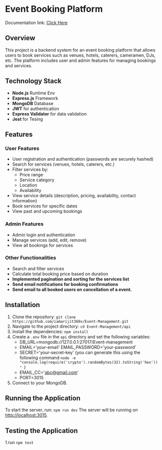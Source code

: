# Event Booking Platform
Documentation link: [Click Here](https://docs.google.com/document/d/1Vfga3JkGtsqLixfphA_O2wdbQb4rKne5eR3wHyY05-I/edit?tab=t.0#heading=h.k0viym8mh1o3)

## Overview
This project is a backend system for an event booking platform that allows users to book services such as venues, hotels, caterers, cameramen, DJs, etc. The platform includes user and admin features for managing bookings and services.

## Technology Stack
- **Node.js** Runtime Env
- **Express.js** Framework
- **MongoDB** Database
- **JWT** for authentication
- **Express Validator** for data validation
- **Jest** for Tesing

## Features
### User Features
- User registration and authentication (passwords are securely hashed)
- Search for services (venues, hotels, caterers, etc.)
- Filter services by:
  - Price range
  - Service category
  - Location
  - Availability
- View service details (description, pricing, availability, contact information)
- Book services for specific dates
- View past and upcoming bookings

### Admin Features
- Admin login and authentication
- Manage services (add, edit, remove)
- View all bookings for services

### Other Functionalities
- Search and filter services
- Calculate total booking price based on duration
- **Implemented pagination and sorting for the services list**
- **Send email notifications for booking confirmations**
- **Send email to all booked users on cancellation of a event.**

## Installation
1. Clone the repository: `git clone https://github.com/iamarijit360x/Event-Management.git`
2. Navigate to the project directory: `cd Event-Management/api`
3. Install the dependencies: `npm install`
4. Create a `.env` file in the `api` directory and set the following variables: 
    - DB_URL=mongodb://127.0.0.1:27017/Event-management 
    - EMAIL='your-email' EMAIL_PASSWORD='your-password' 
    - SECRET='your-secret-key' (you can generate this using the following command `node -e "console.log(require('crypto').randomBytes(32).toString('hex'))" `) 
    - EMAIL_CC='abc@gmail.com' 
    - PORT=3015
5. Connect to your MongoDB.

## Running the Application
To start the server, run: `npm run dev`
The server will be running on [http://localhost:3015](http://localhost:3015).
## Testing the Application
1.run `npm test`
